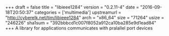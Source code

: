 +++
draft = false
title = "libieee1284"
version = "0.2.11-4"
date = "2016-09-18T20:50:37"
categories = ['multimedia']
upstreamurl = "http://cyberelk.net/tim/libieee1284"
arch = "x86_64"
size = "71264"
usize = "246226"
sha1sum = "392bbbcd1c007f8052a912ca10ba285e9d1ead84"
+++
A library for applications communicates with pralallel port devices